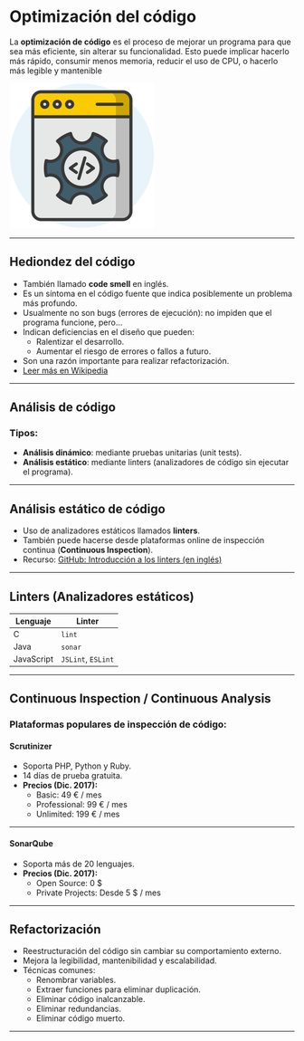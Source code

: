 # Optimización del código
La **optimización de código** es el proceso de mejorar un programa para que sea más eficiente, sin alterar su funcionalidad. Esto puede implicar hacerlo más rápido, consumir menos memoria, reducir el uso de CPU, o hacerlo más legible y mantenible

![Icono de la optimización](Optimizado.png)

---

## Hediondez del código

- También llamado **code smell** en inglés.
- Es un síntoma en el código fuente que indica posiblemente un problema más profundo.
- Usualmente no son bugs (errores de ejecución): no impiden que el programa funcione, pero...
- Indican deficiencias en el diseño que pueden:
  - Ralentizar el desarrollo.
  - Aumentar el riesgo de errores o fallos a futuro.
- Son una razón importante para realizar refactorización.
- [Leer más en Wikipedia](https://es.wikipedia.org/wiki/Hediondez_del_c%C3%B3digo)

---

## Análisis de código

### Tipos:

- **Análisis dinámico**: mediante pruebas unitarias (unit tests).
- **Análisis estático**: mediante linters (analizadores de código sin ejecutar el programa).

---

## Análisis estático de código

- Uso de analizadores estáticos llamados **linters**.
- También puede hacerse desde plataformas online de inspección continua (**Continuous Inspection**).
- Recurso: [GitHub: Introducción a los linters (en inglés)](https://github.com/mcandre/linters)

---

## Linters (Analizadores estáticos)

| Lenguaje    | Linter             |
|-------------|--------------------|
| C           | `lint`             |
| Java        | `sonar`            |
| JavaScript  | `JSLint`, `ESLint` |

---

## Continuous Inspection / Continuous Analysis

### Plataformas populares de inspección de código:

#### Scrutinizer

- Soporta PHP, Python y Ruby.
- 14 días de prueba gratuita.
- **Precios (Dic. 2017):**
  - Basic: 49 € / mes
  - Professional: 99 € / mes
  - Unlimited: 199 € / mes

---

#### SonarQube


- Soporta más de 20 lenguajes.
- **Precios (Dic. 2017):**
  - Open Source: 0 $
  - Private Projects: Desde 5 $ / mes

---

## Refactorización

- Reestructuración del código sin cambiar su comportamiento externo.
- Mejora la legibilidad, mantenibilidad y escalabilidad.
- Técnicas comunes:
  - Renombrar variables.
  - Extraer funciones para eliminar duplicación.
  - Eliminar código inalcanzable.
  - Eliminar redundancias.
  - Eliminar código muerto.

---

